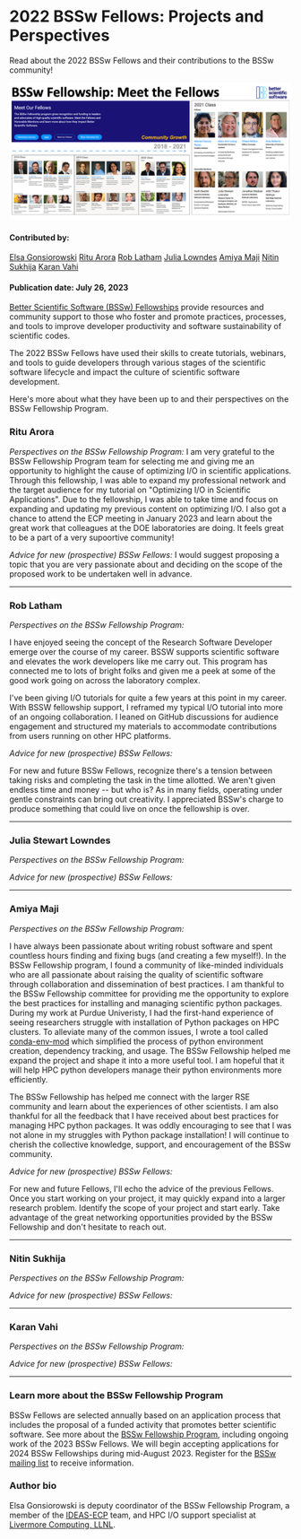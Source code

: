 # 2022 BSSw Fellows: Projects and Perspectives

Read about the 2022 BSSw Fellows and their contributions to the BSSw community!

<img src='../../images/Blog_2207_BSSwFellows.png'>

#### Contributed by:
[Elsa Gonsiorowski](https://github.com/gonsie "Elsa Gonsiorowski's GitHub Profile")
[Ritu Arora](https://github.com/ritua2 "Ritu Arora's GitHub Profile")
[Rob Latham](https://github.com/roblatham00 "Rob Latham's GitHub Profile")
[Julia Lowndes](https://github.com/jules32 "Julia Lowndes's GitHub Profile")
[Amiya Maji](https://github.com/amaji "Amiya Maji's GitHub Profile")
[Nitin Sukhija](https://github.com/ "Nitin Sukhija's GitHub Profile")
[Karan Vahi](https://github.com/vahi "Karan Vahi's GitHub Profile")


#### Publication date: July 26, 2023

[Better Scientific Software (BSSw) Fellowships](https://bssw.io/fellowship) provide resources and community support to those who foster and promote practices, processes, and tools to improve developer productivity and software sustainability of scientific codes.

The 2022 BSSw Fellows have used their skills to create tutorials, webinars, and tools to guide developers through various stages of the scientific software lifecycle and impact the culture of scientific software development.

Here's more about what they have been up to and their perspectives on the BSSw Fellowship Program.

### Ritu Arora

*Perspectives on the BSSw Fellowship Program:* I am very grateful to the BSSw Fellowship Program team for selecting me and giving me an opportunity to highlight the cause of optimizing I/O in scientific applications. Through this fellowship, I was able to expand my professional network and the target audience for my tutorial on "Optimizing I/O in Scientific Applications". Due to the fellowship, I was able to take time and focus on expanding and updating my previous content on optimizing I/O. I also got a chance to attend the ECP meeting in January 2023 and learn about the great work that colleagues at the DOE laboratories are doing. It feels great to be a part of a very supoortive community!

*Advice for new (prospective) BSSw Fellows:* I would suggest proposing a topic that you are very passionate about and deciding on the scope of the proposed work to be undertaken well in advance. 


- - -

### Rob Latham

*Perspectives on the BSSw Fellowship Program:*

I have enjoyed seeing the concept of the Research Software Developer emerge
over the course of my career.  BSSW supports scientific software and elevates
the work developers like me carry out.  This program has connected me to lots
of bright folks and given me a peek at some of the good work going on across
the laboratory complex.

I've been giving I/O tutorials for quite a few years at this point in my
career.  With BSSW fellowship support, I reframed my typical I/O tutorial into
more of an ongoing collaboration.  I leaned on GitHub discussions for audience
engagement and structured my materials to accommodate contributions from users
running on other HPC platforms.


*Advice for new (prospective) BSSw Fellows:*

For new and future BSSw Fellows, recognize there's a tension between taking
risks and completing the task in the time allotted.  We aren't given endless
time and money -- but who is? As in many fields, operating under gentle
constraints can bring out creativity.  I appreciated BSSw's charge to produce
something that could live on once the fellowship is over.

- - -

### Julia Stewart Lowndes

*Perspectives on the BSSw Fellowship Program:*

*Advice for new (prospective) BSSw Fellows:*

- - -

### Amiya Maji

*Perspectives on the BSSw Fellowship Program:*

I have always been passionate about writing robust software and spent countless hours finding
and fixing bugs (and creating a few myself!). In the BSSw Fellowship program, I found 
a community of like-minded individuals who are all passionate about raising the quality of
scientific software through collaboration and dissemination of best practices. I am thankful to 
the BSSw Fellowship committee for providing me the opportunity to explore the best practices for 
installing and managing scientific python packages. During my work at Purdue Univeristy, I had the 
first-hand experience of seeing researchers struggle with installation of Python packages on HPC 
clusters. To alleviate many of the common issues, I wrote a tool called [conda-env-mod](https://github.com/amaji/conda-env-mod) which 
simplified the process of python environment creation, dependency tracking, and usage. The BSSw 
Fellowship helped me expand the project and shape it into a more useful tool. I am hopeful that it will 
help HPC python developers manage their python environments more efficiently.

The BSSw Fellowship has helped me connect with the larger RSE community and learn about the 
experiences of other scientists. I am also thankful for all the feedback that I have received 
about best practices for managing HPC python packages. It was oddly encouraging to see that I was 
not alone in my struggles with Python package installation! I will continue to cherish the collective 
knowledge, support, and encouragement of the BSSw community.


*Advice for new (prospective) BSSw Fellows:*

For new and future Fellows, I'll echo the advice of the previous Fellows. Once you start working on 
your project, it may quickly expand into a larger research problem. Identify the scope of your project and start early. 
Take advantage of the great networking opportunities provided by the BSSw Fellowship and don't hesitate to reach out.

- - -

### Nitin Sukhija

*Perspectives on the BSSw Fellowship Program:*

*Advice for new (prospective) BSSw Fellows:*

- - -

### Karan Vahi

*Perspectives on the BSSw Fellowship Program:*

*Advice for new (prospective) BSSw Fellows:*

- - -

### Learn more about the BSSw Fellowship Program

BSSw Fellows are selected annually based on an application process that includes the proposal of a funded activity that promotes better scientific software. See more about the [BSSw Fellowship Program](https://bssw.io/fellowship), including ongoing work of the 2023 BSSw Fellows. We will begin accepting applications for 2024 BSSw Fellowships during mid-August 2023. Register for the [BSSw mailing list](https://bssw.io/pages/receive-our-email-digest) to receive information.

### Author bio

Elsa Gonsiorowski is deputy coordinator of the BSSw Fellowship Program, a member of the [IDEAS-ECP](https://ideas-productivity.org/ideas-ecp) team, and HPC I/O support specialist at [Livermore Computing, LLNL](https://hpc.llnl.gov/about-us).


<!---
Publish: yes
Pinned: no
Topics: Projects and organizations
RSS update: 2023-07-26
--->
